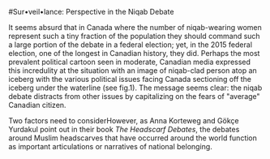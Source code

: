 #Sur•veil•lance: Perspective in the Niqab Debate

It seems absurd that in Canada where the number of niqab-wearing women represent such a tiny fraction of the population they should command such a large portion of the debate in a federal election; yet, in the 2015 federal election, one of the longest in Canadian history, they did. Perhaps the most prevalent political cartoon seen in moderate, Canadian media expressed this incredulity at the situation with an image of niqab-clad person atop an iceberg with the various political issues facing Canada sectioning off the iceberg under the waterline (see fig.1). The message seems clear: the niqab debate distracts from other issues by capitalizing on the fears of "average" Canadian citizen. 

Two factors need to considerHowever, as Anna Korteweg and Gökçe Yurdakul point out in their book _The Headscarf Debates_, the debates around Muslim headscarves that have occurred around the world function as important articulations or narratives of national belonging. 